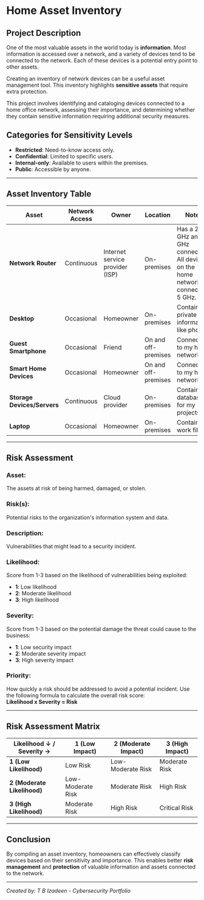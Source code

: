# Home Asset Inventory

## Project Description
One of the most valuable assets in the world today is **information**. Most information is accessed over a network, and a variety of devices tend to be connected to the network. Each of these devices is a potential entry point to other assets.

Creating an inventory of network devices can be a useful asset management tool. This inventory highlights **sensitive assets** that require extra protection.

This project involves identifying and cataloging devices connected to a home office network, assessing their importance, and determining whether they contain sensitive information requiring additional security measures.

## Categories for Sensitivity Levels
- **Restricted**: Need-to-know access only.
- **Confidential**: Limited to specific users.
- **Internal-only**: Available to users within the premises.
- **Public**: Accessible by anyone.

---

## Asset Inventory Table

| Asset                  | Network Access | Owner                     | Location           | Notes                                                                                   | Sensitivity    |
|------------------------|----------------|----------------------------|--------------------|-----------------------------------------------------------------------------------------|----------------|
| **Network Router**      | Continuous     | Internet service provider (ISP) | On-premises        | Has a 2.4 GHz and 5 GHz connection. All devices on the home network connect to 5 GHz.    | Confidential   |
| **Desktop**             | Occasional     | Homeowner                  | On-premises        | Contains private information, like photos.                                               | Restricted     |
| **Guest Smartphone**    | Occasional     | Friend                     | On and off-premises | Connects to my home network.                                                             | Internal-only  |
| **Smart Home Devices**  | Occasional     | Homeowner                  | On and off-premises | Connects to my home network.                                                             | Internal-only  |
| **Storage Devices/Servers** | Continuous     | Cloud provider             | On-premises        | Contains database for my projects.                                                      | Confidential   |
| **Laptop**              | Occasional     | Homeowner                  | On-premises        | Contains work files.                                                                     | Restricted     |

---

## Risk Assessment

### Asset: 
The assets at risk of being harmed, damaged, or stolen.

### Risk(s): 
Potential risks to the organization's information system and data.

### Description: 
Vulnerabilities that might lead to a security incident.

### Likelihood:
Score from 1-3 based on the likelihood of vulnerabilities being exploited:
- **1**: Low likelihood
- **2**: Moderate likelihood
- **3**: High likelihood

### Severity:
Score from 1-3 based on the potential damage the threat could cause to the business:
- **1**: Low security impact
- **2**: Moderate severity impact
- **3**: High severity impact

### Priority:
How quickly a risk should be addressed to avoid a potential incident. Use the following formula to calculate the overall risk score:  
**Likelihood x Severity = Risk**

---
## Risk Assessment Matrix

| Likelihood ↓ / Severity → | 1 (Low Impact)       | 2 (Moderate Impact)  | 3 (High Impact)      |
|---------------------------|----------------------|----------------------|----------------------|
| **1 (Low Likelihood)**     | Low Risk             | Low-Moderate Risk     | Moderate Risk         |
| **2 (Moderate Likelihood)**| Low-Moderate Risk    | Moderate Risk         | High Risk             |
| **3 (High Likelihood)**    | Moderate Risk        | High Risk             | Critical Risk         |
---

## Conclusion
By compiling an asset inventory, homeowners can effectively classify devices based on their sensitivity and importance. This enables better **risk management** and **protection** of valuable information and assets connected to the network.

---

*Created by: T B Izadeen - Cybersecurity Portfolio*


